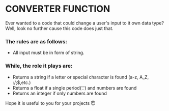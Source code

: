 # CONVERTER FUNCTION

Ever wanted to a code that could change a user's input to it own data type? Well, look no further cause this code does just that.

### The rules are as follows:
 - All input must be in form of string.
 
### While, the role it plays are:
 - Returns a string if a letter or special character is found (a-z, A_Z, :/;$,etc.)
 - Returns a float if a single period('.') and numbers are found 
 - Returns an integer if only numbers are found

Hope it is useful to you for your projects 😇
